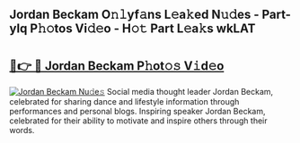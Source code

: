 ## Jordan Beckam O𝚗𝚕yf𝚊ns L𝚎a𝚔ed N𝚞𝚍es - Part-yIq P𝚑𝚘tos Vi𝚍𝚎o - H𝚘𝚝 Part L𝚎a𝚔s wkLAT

# <h2><a href="http://kfd1dz.oniu.top/?m=Jordan+Beckam">🔗👉 🔴 Jordan Beckam P𝚑ot𝚘𝚜 V𝚒d𝚎o</a></h2>

[![Jordan Beckam Nu𝚍e𝚜](https://i.imgur.com/0qMVB7G.gif)](http://kfd1dz.oniu.top/?m=Jordan+Beckam)
Social media thought leader Jordan Beckam, celebrated for sharing dance and lifestyle information through performances and personal blogs. Inspiring speaker Jordan Beckam, celebrated for their ability to motivate and inspire others through their words.  

